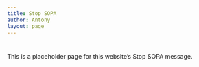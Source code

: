 ```yaml
---
title: Stop SOPA
author: Antony
layout: page
---
```

# 

This is a placeholder page for this website’s Stop SOPA message.